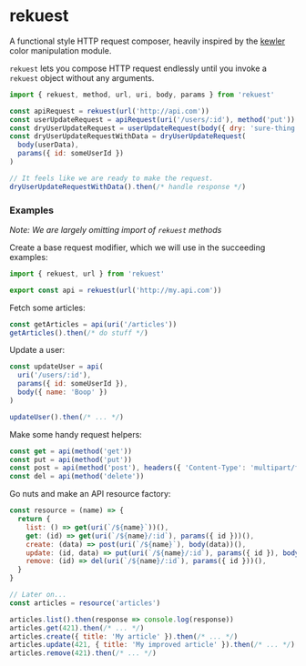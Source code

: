 # rekuest

A functional style HTTP request composer, heavily inspired by the [kewler](https://github.com/adriantoine/kewler) color manipulation module.

`rekuest` lets you compose HTTP request endlessly until you invoke a `rekuest` object without any arguments.

```js
import { rekuest, method, url, uri, body, params } from 'rekuest'

const apiRequest = rekuest(url('http://api.com'))
const userUpdateRequest = apiRequest(uri('/users/:id'), method('put'))
const dryUserUpdateRequest = userUpdateRequest(body({ dry: 'sure-thing' }))
const dryUserUpdateRequestWithData = dryUserUpdateRequest(
  body(userData),
  params({ id: someUserId })
)

// It feels like we are ready to make the request.
dryUserUpdateRequestWithData().then(/* handle response */)
```

### Examples

*Note: We are largely omitting import of `rekuest` methods*

Create a base request modifier, which we will use in the succeeding examples:

```js
import { rekuest, url } from 'rekuest'

export const api = rekuest(url('http://my.api.com'))
```

Fetch some articles:

```js
const getArticles = api(uri('/articles'))
getArticles().then(/* do stuff */)
```

Update a user:

```js
const updateUser = api(
  uri('/users/:id'),
  params({ id: someUserId }),
  body({ name: 'Boop' })
)

updateUser().then(/* ... */)
```

Make some handy request helpers:

```js
const get = api(method('get'))
const put = api(method('put'))
const post = api(method('post'), headers({ 'Content-Type': 'multipart/form-data' }))
const del = api(method('delete'))
```

Go nuts and make an API resource factory:

```js
const resource = (name) => {
  return {
    list: () => get(uri(`/${name}`))(),
    get: (id) => get(uri(`/${name}/:id`), params({ id }))(),
    create: (data) => post(uri(`/${name}`), body(data))(),
    update: (id, data) => put(uri(`/${name}/:id`), params({ id }), body(data))(),
    remove: (id) => del(uri(`/${name}/:id`), params({ id }))(),
  }
}

// Later on...
const articles = resource('articles')

articles.list().then(response => console.log(response))
articles.get(421).then(/* ... */)
articles.create({ title: 'My article' }).then(/* ... */)
articles.update(421, { title: 'My improved article' }).then(/* ... */)
articles.remove(421).then(/* ... */)
```

